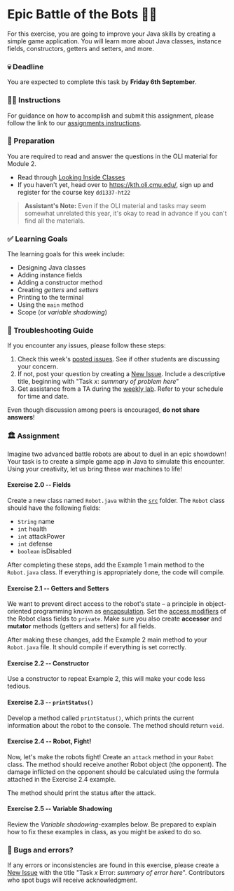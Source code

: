 # Epic Battle of the Bots 🤖🔥

For this exercise, you are going to improve your Java skills by creating a simple game application. You will learn more about Java classes, instance fields, constructors, getters and setters, and more.

### 💀 Deadline
You are expected to complete this task by **Friday 6th September**.

### 👩‍🏫 Instructions
For guidance on how to accomplish and submit this assignment, please follow the link to our [assignments instructions](https://gits-15.sys.kth.se/inda-22/course-instructions#assignments).

### 📝 Preparation
You are required to read and answer the questions in the OLI material for Module 2.

- Read through [Looking Inside Classes](https://kth.oli.cmu.edu/jcourse/webui/syllabus/module.do?context=f5e5a808ac1f088812f2a8ce315bac60)
- If you haven't yet, head over to https://kth.oli.cmu.edu/, sign up and register for the course key `dd1337-ht22`

> **Assistant's Note:** Even if the OLI material and tasks may seem somewhat unrelated this year, it's okay to read in advance if you can't find all the materials.

### ✅ Learning Goals

The learning goals for this week include:
* Designing Java classes
* Adding instance fields
* Adding a constructor method
* Creating *getters* and *setters*
* Printing to the terminal
* Using the `main` method
* Scope (or *variable shadowing*)

### 🚨 Troubleshooting Guide
If you encounter any issues, please follow these steps:

1. Check this week's [posted issues](https://gits-15.sys.kth.se/inda-22/help/issues). See if other students are discussing your concern.
2. If not, post your question by creating a [New Issue](https://gits-15.sys.kth.se/inda-22/help/issues/new). Include a descriptive title, beginning with "Task *x*: *summary of problem here*"
3. Get assistance from a TA during the [weekly lab](https://queue.csc.kth.se/Queue/INDA). Refer to your schedule for time and date.

Even though discussion among peers is encouraged, **do not share answers**!

### 🏛 Assignment

Imagine two advanced battle robots are about to duel in an epic showdown! Your task is to create a simple game app in Java to simulate this encounter. Using your creativity, let us bring these war machines to life!

#### Exercise 2.0 -- Fields
Create a new class named `Robot.java` within the [`src`](src) folder. The `Robot` class should have the following fields:

- `String` name
- `int` health
- `int` attackPower
- `int` defense
- `boolean` isDisabled

After completing these steps, add the Example 1 main method to the `Robot.java` class. If everything is appropriately done, the code will compile.

#### Exercise 2.1 -- Getters and Setters
We want to prevent direct access to the robot's state – a principle in object-oriented programming known as [encapsulation](https://en.wikipedia.org/wiki/Encapsulation_(computer_programming)). Set the [access modifiers](https://docs.oracle.com/javase/tutorial/java/javaOO/accesscontrol.html) of the Robot class fields to `private`. Make sure you also create **accessor** and **mutator** methods (getters and setters) for all fields.

After making these changes, add the Example 2 main method to your `Robot.java` file. It should compile if everything is set correctly.

#### Exercise 2.2 -- Constructor
Use a constructor to repeat Example 2, this will make your code less tedious.

#### Exercise 2.3 -- `printStatus()`
Develop a method called `printStatus()`, which prints the current information about the robot to the console. The method should return `void`.

#### Exercise 2.4 -- Robot, Fight!
Now, let's make the robots fight! Create an `attack` method in your `Robot` class. The method should receive another Robot object (the opponent). The damage inflicted on the opponent should be calculated using the formula attached in the Exercise 2.4 example. 

The method should print the status after the attack.

#### Exercise 2.5 -- Variable Shadowing
Review the *Variable shadowing*-examples below. Be prepared to explain how to fix these examples in class, as you might be asked to do so.

### 🐞 Bugs and errors?
If any errors or inconsistencies are found in this exercise, please create a [New Issue](https://gits-15.sys.kth.se/inda-22/help/issues/new) with the title "Task *x* Error: *summary of error here*". Contributors who spot bugs will receive acknowledgment.